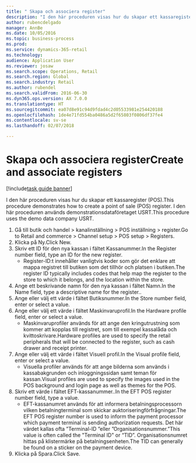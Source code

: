 ```yaml
--- 
title: " Skapa och associera register"
description: "I den här proceduren visas hur du skapar ett kassaregister (POS)."
author: rubencdelgado
manager: AnnBe
ms.date: 10/05/2016
ms.topic: business-process
ms.prod: 
ms.service: dynamics-365-retail
ms.technology: 
audience: Application User
ms.reviewer: josaw
ms.search.scope: Operations, Retail
ms.search.region: Global
ms.search.industry: Retail
ms.author: rubendel
ms.search.validFrom: 2016-06-30
ms.dyn365.ops.version: AX 7.0.0
ms.translationtype: HT
ms.sourcegitcommit: ea07d8e91c94d9fdad4c2d05533981e254420188
ms.openlocfilehash: 1de4e71fd554ba0486a5d2f65803f0806df37fe4
ms.contentlocale: sv-se
ms.lasthandoff: 02/07/2018

---
```

# <a name="create-and-associate-registers"></a><span data-ttu-id="66b2d-103"> Skapa och associera register</span><span class="sxs-lookup"><span data-stu-id="66b2d-103">Create and associate registers</span></span>

[!include[task guide banner](../includes/task-guide-banner.md)]

<span data-ttu-id="66b2d-104">I den här proceduren visas hur du skapar ett kassaregister (POS).</span><span class="sxs-lookup"><span data-stu-id="66b2d-104">This procedure demonstrates how to create a point of sale (POS) register.</span></span> <span data-ttu-id="66b2d-105">I den här proceduren används demonstrationsdataföretaget USRT.</span><span class="sxs-lookup"><span data-stu-id="66b2d-105">This procedure uses the demo data company USRT.</span></span>

1. <span data-ttu-id="66b2d-106">Gå till butik och handel > kanalinställning > POS inställning > register.</span><span class="sxs-lookup"><span data-stu-id="66b2d-106">Go to Retail and commerce > Channel setup > POS setup > Registers.</span></span>
2. <span data-ttu-id="66b2d-107">Klicka på Ny.</span><span class="sxs-lookup"><span data-stu-id="66b2d-107">Click New.</span></span>
3. <span data-ttu-id="66b2d-108">Skriv ett ID för den nya kassan i fältet Kassanummer.</span><span class="sxs-lookup"><span data-stu-id="66b2d-108">In the Register number field, type an ID for the new register.</span></span>
    * <span data-ttu-id="66b2d-109">Register-ID:t innehåller vanligtvis koder som gör det enklare att mappa registret till butiken som det tillhör och platsen i butiken.</span><span class="sxs-lookup"><span data-stu-id="66b2d-109">The register ID typically includes codes that help map the register to the store to which it belongs, and the location within the store.</span></span>  
4. <span data-ttu-id="66b2d-110">Ange ett beskrivande namn för den nya kassan i fältet Namn.</span><span class="sxs-lookup"><span data-stu-id="66b2d-110">In the Name field, type a descriptive name for the register..</span></span>
5. <span data-ttu-id="66b2d-111">Ange eller välj ett värde i fältet Butiksnummer.</span><span class="sxs-lookup"><span data-stu-id="66b2d-111">In the Store number field, enter or select a value.</span></span>
6. <span data-ttu-id="66b2d-112">Ange eller välj ett värde i fältet Maskinvaruprofil.</span><span class="sxs-lookup"><span data-stu-id="66b2d-112">In the Hardware profile field, enter or select a value.</span></span>
    * <span data-ttu-id="66b2d-113">Maskinvaruprofiler används för att ange den kringutrustning som kommer att kopplas till registret, som till exempel kassalåda och kvittoskrivare.</span><span class="sxs-lookup"><span data-stu-id="66b2d-113">Hardware profiles are used to specify the retail peripherals that will be connected to the register, such as cash drawer and receipt printer.</span></span>  
7. <span data-ttu-id="66b2d-114">Ange eller välj ett värde i fältet Visuell profil.</span><span class="sxs-lookup"><span data-stu-id="66b2d-114">In the Visual profile field, enter or select a value.</span></span>
    * <span data-ttu-id="66b2d-115">Visuella profiler används för att ange bilderna som används i kassabakgrunden och inloggningssidan samt teman för kassan.</span><span class="sxs-lookup"><span data-stu-id="66b2d-115">Visual profiles are used to specify the images used in the POS background and login page as well as themes for the POS.</span></span>  
8. <span data-ttu-id="66b2d-116">Skriv ett värde i fältet EFT-kassanummer..</span><span class="sxs-lookup"><span data-stu-id="66b2d-116">In the EFT POS register number field, type a value.</span></span>
    * <span data-ttu-id="66b2d-117">EFT-kassanumret används för att informera betalningsprocessorn vilken betalningterminal som skickar auktoriseringförfrågningar.</span><span class="sxs-lookup"><span data-stu-id="66b2d-117">The EFT POS register number is used to inform the payment processor which payment terminal is sending authorization requests.</span></span> <span data-ttu-id="66b2d-118">Det här värdet kallas ofta ”Terminal-ID ”eller ”Organisationsnummer.”</span><span class="sxs-lookup"><span data-stu-id="66b2d-118">This value is often called the "Terminal ID" or “TID”.</span></span> <span data-ttu-id="66b2d-119">Organisationsnumret hittas på klistermärke på betalningsenheten.</span><span class="sxs-lookup"><span data-stu-id="66b2d-119">The TID can generally be found on a sticker on the payment device.</span></span>  
9. <span data-ttu-id="66b2d-120">Klicka på Spara.</span><span class="sxs-lookup"><span data-stu-id="66b2d-120">Click Save.</span></span>


